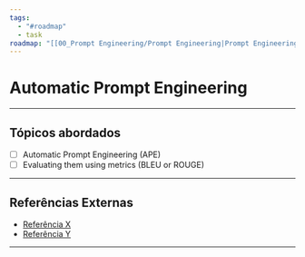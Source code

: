 ```yaml
---
tags:
  - "#roadmap"
  - task
roadmap: "[[00_Prompt Engineering/Prompt Engineering|Prompt Engineering]]"
---
```


# Automatic Prompt Engineering

---
## Tópicos abordados

- [ ] Automatic Prompt Engineering (APE)
- [ ] Evaluating them using metrics (BLEU or ROUGE)

---

## Referências Externas
- [Referência X](https://google.com)
- [Referência Y](https://google.com)

---
